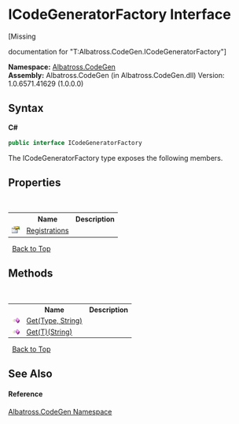 # ICodeGeneratorFactory Interface
 

\[Missing <summary> documentation for "T:Albatross.CodeGen.ICodeGeneratorFactory"\]

**Namespace:**&nbsp;<a href="DCDDD28E">Albatross.CodeGen</a><br />**Assembly:**&nbsp;Albatross.CodeGen (in Albatross.CodeGen.dll) Version: 1.0.6571.41629 (1.0.0.0)

## Syntax

**C#**<br />
``` C#
public interface ICodeGeneratorFactory
```

The ICodeGeneratorFactory type exposes the following members.


## Properties
&nbsp;<table><tr><th></th><th>Name</th><th>Description</th></tr><tr><td>![Public property](media/pubproperty.gif "Public property")</td><td><a href="A4AA91CA">Registrations</a></td><td /></tr></table>&nbsp;
<a href="#icodegeneratorfactory-interface">Back to Top</a>

## Methods
&nbsp;<table><tr><th></th><th>Name</th><th>Description</th></tr><tr><td>![Public method](media/pubmethod.gif "Public method")</td><td><a href="F9200888">Get(Type, String)</a></td><td /></tr><tr><td>![Public method](media/pubmethod.gif "Public method")</td><td><a href="9A55CE6A">Get(T)(String)</a></td><td /></tr></table>&nbsp;
<a href="#icodegeneratorfactory-interface">Back to Top</a>

## See Also


#### Reference
<a href="DCDDD28E">Albatross.CodeGen Namespace</a><br />